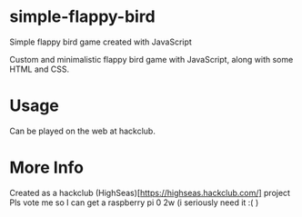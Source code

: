 # simple-flappy-bird
Simple flappy bird game created with JavaScript

Custom and minimalistic flappy bird game with JavaScript, along with some HTML and CSS.

# Usage
Can be played on the web at hackclub.

# More Info
Created as a hackclub (HighSeas)[https://highseas.hackclub.com/] project
Pls vote me so I can get a raspberry pi 0 2w (i seriously need it :( )
